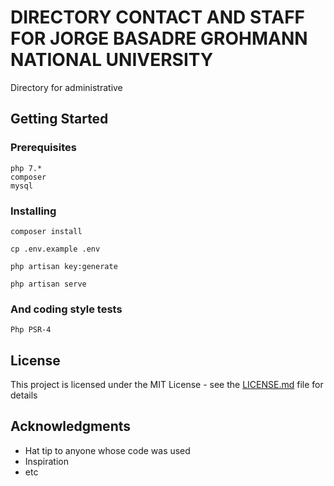 # DIRECTORY CONTACT AND STAFF FOR JORGE BASADRE GROHMANN NATIONAL UNIVERSITY

Directory for administrative

## Getting Started

### Prerequisites

```
php 7.*
composer
mysql
```

### Installing

```
composer install
```

```
cp .env.example .env
```

```
php artisan key:generate
```

```
php artisan serve
```

### And coding style tests

```
Php PSR-4
```

## License

This project is licensed under the MIT License - see the [LICENSE.md](LICENSE.md) file for details

## Acknowledgments

* Hat tip to anyone whose code was used
* Inspiration
* etc
